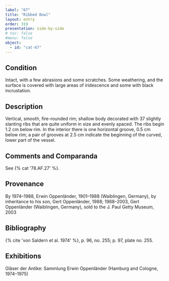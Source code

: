 ```yaml
---
label: "67"
title: "Ribbed Bowl"
layout: entry
order: 319
presentation: side-by-side
# toc: false
#menu: false 
object:
  - id: "cat-67"
---
```


## Condition

Intact, with a few abrasions and some scratches. Some weathering, and the surface is covered with large areas of iridescence and some with black incrustation.

## Description

Vertical, smooth, fire-rounded rim; shallow body decorated with 37 slightly slanting ribs that are quite uniform in size and evenly spaced. The ribs begin 1.2 cm below rim. In the interior there is one horizontal groove, 0.5 cm below rim; a pair of grooves at 2.5 cm indicate the beginning of the curved, lower part of the vessel.

## Comments and Comparanda

See {% cat '78.AF.27' %}.

## Provenance

By 1974–1988, Erwin Oppenländer, 1901–1988 (Waiblingen, Germany), by inheritance to his son, Gert Oppenländer, 1988; 1988–2003, Gert Oppenländer (Waiblingen, Germany), sold to the J. Paul Getty Museum, 2003

## Bibliography

{% cite 'von Saldern et al. 1974' %}, p. 96, no. 255; p. 97, plate no. 255.

## Exhibitions

Gläser der Antike: Sammlung Erwin Oppenländer (Hamburg and Cologne, 1974–1975)